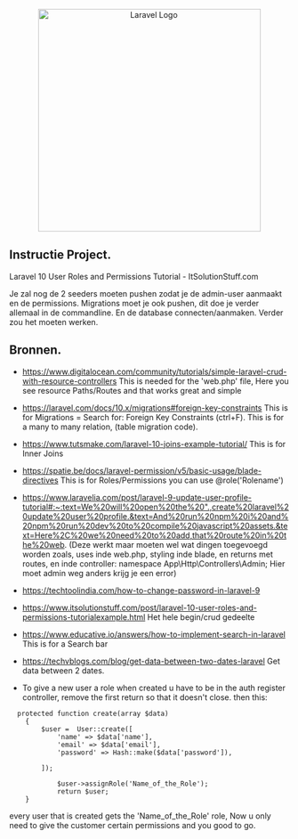 <p align="center"><a href="https://laravel.com" target="_blank"><img src="https://raw.githubusercontent.com/laravel/art/master/logo-lockup/5%20SVG/2%20CMYK/1%20Full%20Color/laravel-logolockup-cmyk-red.svg" width="400" alt="Laravel Logo"></a></p>

## Instructie Project.

Laravel 10 User Roles and Permissions Tutorial - ItSolutionStuff.com

Je zal nog de 2 seeders moeten pushen zodat je de admin-user aanmaakt en de permissions. Migrations moet je ook pushen, dit doe je verder allemaal in de commandline. En de database connecten/aanmaken. Verder zou het moeten werken.

## Bronnen.

- https://www.digitalocean.com/community/tutorials/simple-laravel-crud-with-resource-controllers
    This is needed for the 'web.php' file, Here you see resource Paths/Routes and that works great and simple 

- https://laravel.com/docs/10.x/migrations#foreign-key-constraints
    This is for Migrations = Search for: Foreign Key Constraints (ctrl+F). This is for a many to many relation, (table migration code).
  
- https://www.tutsmake.com/laravel-10-joins-example-tutorial/
    This is for Inner Joins
  
- https://spatie.be/docs/laravel-permission/v5/basic-usage/blade-directives
    This is for Roles/Permissions you can use @role('Rolename')
  
- https://www.laravelia.com/post/laravel-9-update-user-profile-tutorial#:~:text=We%20will%20open%20the%20".,create%20laravel%20update%20user%20profile.&text=And%20run%20npm%20i%20and%20npm%20run%20dev%20to%20compile%20javascript%20assets.&text=Here%2C%20we%20need%20to%20add,that%20route%20in%20the%20web.
  (Deze werkt maar moeten wel wat dingen toegevoegd worden zoals, uses inde web.php, styling inde blade, en returns met routes, en inde controller: namespace App\Http\Controllers\Admin;  Hier moet admin weg anders krijg je een error)

- https://techtoolindia.com/how-to-change-password-in-laravel-9

- https://www.itsolutionstuff.com/post/laravel-10-user-roles-and-permissions-tutorialexample.html
  Het hele begin/crud gedeelte
  
- https://www.educative.io/answers/how-to-implement-search-in-laravel
  This is for a Search bar

- https://techvblogs.com/blog/get-data-between-two-dates-laravel
  Get data between 2 dates.
  
- To give a new user a role when created u have to be in the auth register controller, remove the first return so that it doesn't close. then this:

```
  protected function create(array $data)
    {
        $user =  User::create([
            'name' => $data['name'],
            'email' => $data['email'],
            'password' => Hash::make($data['password']),

        ]);

            $user->assignRole('Name_of_the_Role');
            return $user;
    }
```
every user that is created gets the 'Name_of_the_Role' role, Now u only need to give the customer certain permissions and you good to go. 
  

